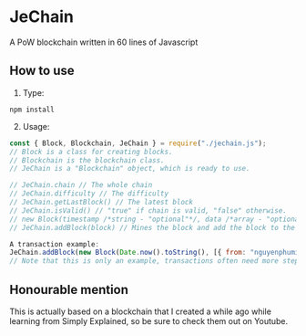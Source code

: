 # JeChain
A PoW blockchain written in 60 lines of Javascript

## How to use
1. Type:
```
npm install
```

2. Usage:
```js
const { Block, Blockchain, JeChain } = require("./jechain.js");
// Block is a class for creating blocks.
// Blockchain is the blockchain class.
// JeChain is a "Blockchain" object, which is ready to use.

// JeChain.chain // The whole chain
// JeChain.difficulty // The difficulty
// JeChain.getLastBlock() // The latest block
// JeChain.isValid() // "true" if chain is valid, "false" otherwise.
// new Block(timestamp /*string - "optional"*/, data /*array - "optional"*/) // Creates a new "Block" object.
// JeChain.addBlock(block) // Mines the block and add the block to the chain.

A transaction example:
JeChain.addBlock(new Block(Date.now().toString(), [{ from: "nguyenphuminh", to: "girlfriend" amount: 100 }]));
// Note that this is only an example, transactions often need more steps before being pushed to the chain.
```

## Honourable mention
This is actually based on a blockchain that I created a while ago while learning from Simply Explained, so be sure to check them out on Youtube.
